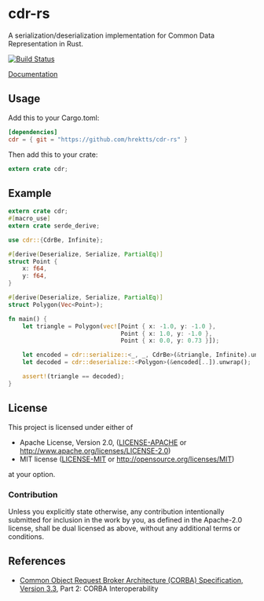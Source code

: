 # cdr-rs

A serialization/deserialization implementation for Common Data Representation in Rust.

[![Build Status](https://travis-ci.org/hrektts/cdr-rs.svg?branch=master)](https://travis-ci.org/hrektts/cdr-rs)

[Documentation](https://katsutoshihorie.com/cdr-rs)

## Usage

Add this to your Cargo.toml:

``` toml
[dependencies]
cdr = { git = "https://github.com/hrektts/cdr-rs" }
```

Then add this to your crate:

``` rust
extern crate cdr;
```

## Example

``` rust
extern crate cdr;
#[macro_use]
extern crate serde_derive;

use cdr::{CdrBe, Infinite};

#[derive(Deserialize, Serialize, PartialEq)]
struct Point {
    x: f64,
    y: f64,
}

#[derive(Deserialize, Serialize, PartialEq)]
struct Polygon(Vec<Point>);

fn main() {
    let triangle = Polygon(vec![Point { x: -1.0, y: -1.0 },
                                Point { x: 1.0, y: -1.0 },
                                Point { x: 0.0, y: 0.73 }]);

    let encoded = cdr::serialize::<_, _, CdrBe>(&triangle, Infinite).unwrap();
    let decoded = cdr::deserialize::<Polygon>(&encoded[..]).unwrap();

    assert!(triangle == decoded);
}
```

## License

This project is licensed under either of

 * Apache License, Version 2.0, ([LICENSE-APACHE](LICENSE-APACHE) or
   http://www.apache.org/licenses/LICENSE-2.0)
 * MIT license ([LICENSE-MIT](LICENSE-MIT) or
   http://opensource.org/licenses/MIT)

at your option.

### Contribution

Unless you explicitly state otherwise, any contribution intentionally submitted
for inclusion in the work by you, as defined in the Apache-2.0 license, shall be
dual licensed as above, without any additional terms or conditions.

## References

- [Common Object Request Broker Architecture (CORBA) Specification, Version 3.3](http://www.omg.org/spec/CORBA/3.3/), Part 2: CORBA Interoperability
